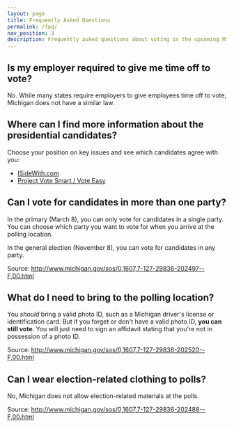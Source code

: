 ```yaml
---
layout: page
title: Frequently Asked Questions
permalink: /faq/
nav_position: 3
description: Frequently asked questions about voting in the upcoming Michigan election.
---
```


## Is my employer required to give me time off to vote?

No. While many states require employers to give employees time off to vote, Michigan does not have a similar law.

## Where can I find more information about the presidential candidates?

Choose your position on key issues and see which candidates agree with you:

- [ISideWith.com](http://www.isidewith.com/)
- [Project Vote Smart / Vote Easy](https://votesmart.org/voteeasy/)

## Can I vote for candidates in more than one party?

In the primary (March 8), you can only vote for candidates in a single party. You can choose which party you want to vote for when you arrive at the polling location.

In the general election (November 8), you can vote for candidates in any party.

Source: <http://www.michigan.gov/sos/0,1607,7-127-29836-202497--F,00.html>

## What do I need to bring to the polling location?

You *should* bring a valid photo ID, such as a Michigan driver's license or identification card. But if you forget or don't have a valid photo ID, **you can still vote**. You will just need to sign an affidavit stating that you're not in possession of a photo ID.

Source: <http://www.michigan.gov/sos/0,1607,7-127-29836-202520--F,00.html>

## Can I wear election-related clothing to polls?

No, Michigan does not allow election-related materials at the polls.

Source: <http://www.michigan.gov/sos/0,1607,7-127-29836-202488--F,00.html>
